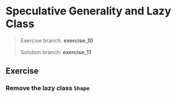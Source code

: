 # Speculative Generality and Lazy Class
> Exercise branch: **exercise_10**
>
> Solution branch: **exercise_11**

## Exercise

### Remove the lazy class ```Shape```
